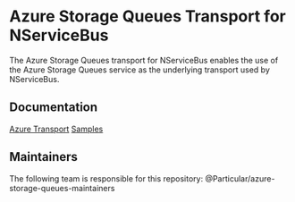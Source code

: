 # Azure Storage Queues Transport for NServiceBus

The Azure Storage Queues transport for NServiceBus enables the use of the Azure Storage Queues service as the underlying transport used by NServiceBus. 

## Documentation

[Azure Transport](http://docs.particular.net/nservicebus/windows-azure-transport)
[Samples](https://github.com/Particular/NServiceBus.Azure.samples)

## Maintainers
The following team is responsible for this repository: @Particular/azure-storage-queues-maintainers
